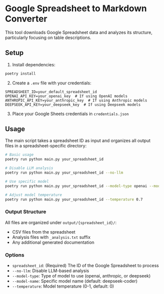 # Google Spreadsheet to Markdown Converter

This tool downloads Google Spreadsheet data and analyzes its structure, particularly focusing on table descriptions.

## Setup

1. Install dependencies:
```bash
poetry install
```

2. Create a `.env` file with your credentials:
```env
SPREADSHEET_ID=your_default_spreadsheet_id
OPENAI_API_KEY=your_openai_key  # If using OpenAI models
ANTHROPIC_API_KEY=your_anthropic_key  # If using Anthropic models
DEEPSEEK_API_KEY=your_deepseek_key  # If using Deepseek models
```

3. Place your Google Sheets credentials in `credentials.json`

## Usage

The main script takes a spreadsheet ID as input and organizes all output files in a spreadsheet-specific directory:

```bash
# Basic usage
poetry run python main.py your_spreadsheet_id

# Disable LLM analysis
poetry run python main.py your_spreadsheet_id --no-llm

# Use specific model
poetry run python main.py your_spreadsheet_id --model-type openai --model-name gpt-4

# Adjust model temperature
poetry run python main.py your_spreadsheet_id --temperature 0.7
```

### Output Structure

All files are organized under `output/{spreadsheet_id}/`:
- CSV files from the spreadsheet
- Analysis files with `_analysis.txt` suffix
- Any additional generated documentation

### Options

- `spreadsheet_id`: (Required) The ID of the Google Spreadsheet to process
- `--no-llm`: Disable LLM-based analysis
- `--model-type`: Type of model to use (openai, anthropic, or deepseek)
- `--model-name`: Specific model name (default: deepseek-coder)
- `--temperature`: Model temperature (0-1, default: 0)